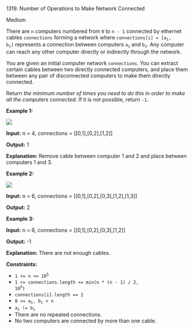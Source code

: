 1319\. Number of Operations to Make Network Connected

Medium

There are `n` computers numbered from `0` to `n - 1` connected by ethernet cables `connections` forming a network where <code>connections[i] = [a<sub>i</sub>, b<sub>i</sub>]</code> represents a connection between computers <code>a<sub>i</sub></code> and <code>b<sub>i</sub></code>. Any computer can reach any other computer directly or indirectly through the network.

You are given an initial computer network `connections`. You can extract certain cables between two directly connected computers, and place them between any pair of disconnected computers to make them directly connected.

Return _the minimum number of times you need to do this in order to make all the computers connected_. If it is not possible, return `-1`.

**Example 1:**

![](https://assets.leetcode.com/uploads/2020/01/02/sample_1_1677.png)

**Input:** n = 4, connections = [[0,1],[0,2],[1,2]]

**Output:** 1

**Explanation:** Remove cable between computer 1 and 2 and place between computers 1 and 3.

**Example 2:**

![](https://assets.leetcode.com/uploads/2020/01/02/sample_2_1677.png)

**Input:** n = 6, connections = [[0,1],[0,2],[0,3],[1,2],[1,3]]

**Output:** 2

**Example 3:**

**Input:** n = 6, connections = [[0,1],[0,2],[0,3],[1,2]]

**Output:** -1

**Explanation:** There are not enough cables.

**Constraints:**

*   <code>1 <= n <= 10<sup>5</sup></code>
*   <code>1 <= connections.length <= min(n * (n - 1) / 2, 10<sup>5</sup>)</code>
*   `connections[i].length == 2`
*   <code>0 <= a<sub>i</sub>, b<sub>i</sub> < n</code>
*   <code>a<sub>i</sub> != b<sub>i</sub></code>
*   There are no repeated connections.
*   No two computers are connected by more than one cable.